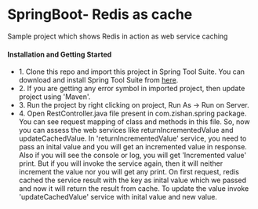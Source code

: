 # SpringBoot- Redis as cache
Sample project which shows Redis in action as web service caching


<h4>Installation and Getting Started</h4>

<ul>
<li>
1. Clone this repo and import this project in Spring Tool Suite. You can download and install Spring Tool Suite from <a href="https://spring.io/tools/sts/all" target="_blank">here</a>.
</li>
<li>
2. If you are getting any error symbol in imported project, then update project using 'Maven'.
</li>
<li>
3. Run the project by right clicking on project, Run As -> Run on Server.
</li>
<li>
4. Open RestController.java file present in com.zishan.spring package. You can see request mapping of class and methods in this file. So, now you can assess the web services like returnIncrementedValue and updateCachedValue. In 'returnIncrementedValue' service, you need to pass an inital value and you will get an incremented value in response. Also if you will see the console or log, you will get 'Incremented value' print. But if you will invoke the service again, then it will neither increment the value nor you will get any print. On first request, redis cached the service result with the key as inital value which we passed and now it will return the result from cache. To update the value invoke 'updateCachedValue' service with inital value and new value.
</li>
</ul>
